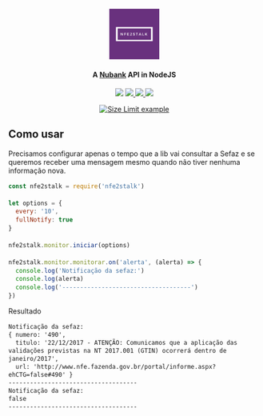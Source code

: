 

<p align="center">
  <img src="https://raw.githubusercontent.com/nulldreams/nfe2stalk/master/box.png" alt="Size Limit example"
       width="20%" height="20%">
</p>
<h4 align="center">A <a href="https://www.nubank.com.br/" target="_blank">Nubank</a> API in NodeJS</h4>
<p align="center">
  <a href="https://gitter.im/simple-apis/node-bank"><img src="https://img.shields.io/badge/gitter-join%20chat%20%E2%86%92-brightgreen.svg"></a>
	
  <a href="https://saythanks.io/to/nulldreams">
      <img src="https://img.shields.io/badge/Say%20Thanks-!-1EAEDB.svg">
  </a>  
	
  <a href="https://github.com/nulldreams/node-bank/issues">
      <img src="https://img.shields.io/codeclimate/issues/github/me-and/mdf.svg">
  </a>

  <a href="http://makeapullrequest.com">
      <img src="https://img.shields.io/badge/PRs-welcome-brightgreen.svg?style=flat-square">
  </a>
</p>
<p align="center">
 <a href="https://nodei.co/npm/nfe2stalk/">
  <img src="https://nodei.co/npm/nfe2stalk.png?downloads=true&downloadRank=true&stars=true" alt="Size Limit example">
 </a>
</p>

## Como usar

Precisamos configurar apenas o tempo que a lib vai consultar a Sefaz e se queremos receber uma mensagem mesmo quando não tiver nenhuma informação nova.

```js
const nfe2stalk = require('nfe2stalk')

let options = {
  every: '10',
  fullNotify: true
}

nfe2stalk.monitor.iniciar(options)

nfe2stalk.monitor.monitorar.on('alerta', (alerta) => {
  console.log('Notificação da sefaz:')
  console.log(alerta)
  console.log('------------------------------------')
})
```

Resultado
```
Notificação da sefaz:
{ numero: '490',
  titulo: '22/12/2017 - ATENÇÃO: Comunicamos que a aplicação das validações previstas na NT 2017.001 (GTIN) ocorrerá dentro de janeiro/2017',
  url: 'http://www.nfe.fazenda.gov.br/portal/informe.aspx?ehCTG=false#490' }
------------------------------------
Notificação da sefaz:
false
------------------------------------
```
